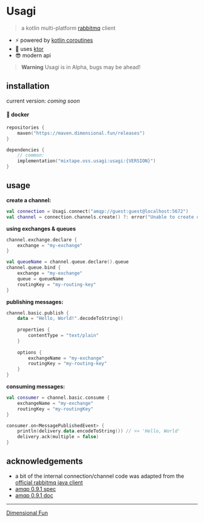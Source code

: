 # Usagi

> a kotlin multi-platform [rabbitmq](https://rabbitmq.org) client

- ⚡ powered by [kotlin coroutines](https://github.com/kotlin/kotlinx.coroutines)
- 🚀 uses [ktor](https://ktor.io)
- 😎 modern api

> **Warning**
> Usagi is in Alpha, bugs may be ahead!

## installation

current version: *coming soon*

#### 🐘 docker

```kotlin
repositories {
    maven("https://maven.dimensional.fun/releases")
}

dependencies {
    // common:
    implementation("mixtape.oss.usagi:usagi:{VERSION}")
}
```

## usage

**create a channel:**

```kotlin
val connection = Usagi.connect("amqp://guest:guest@localhost:5672")
val channel = connection.channels.create() ?: error("Unable to create channel")
```

**using exchanges & queues**
```kotlin
channel.exchange.declare { 
    exchange = "my-exchange" 
}

val queueName = channel.queue.declare().queue
channel.queue.bind {
    exchange = "my-exchange"
    queue = queueName
    routingKey = "my-routing-key"
}
```

**publishing messages:**
```kotlin
channel.basic.publish {
    data = "Hello, World!".decodeToString()
    
    properties {
        contentType = "text/plain"
    }
    
    options {
        exchangeName = "my-exchange"
        routingKey = "my-routing-key"
    }
}
```

**consuming messages:**
```kotlin
val consumer = channel.basic.consume {
    exchangeName = "my-exchange"
    routingKey = "my-routingKey"
}

consumer.on<MessagePublishedEvent> {
    println(delivery.data.encodeToString()) // >> 'Hello, World'
    delivery.ack(multiple = false)
}
```

## acknowledgements

- a bit of the internal connection/channel code was adapted from the [official rabbitmq java client](https://github.com/rabbitmq/rabbitmq-java-client)
- [amqp 0.9.1 spec](https://www.rabbitmq.com/resources/specs/amqp0-9-1.pdf)
- [amqp 0.9.1 doc](https://www.rabbitmq.com/resources/specs/amqp-xml-doc0-9-1.pdf)

---

[Dimensional Fun](https://dimensional.fun)
